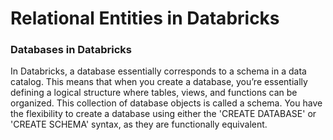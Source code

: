 # Relational Entities in Databricks

### Databases in Databricks
In Databricks, a database essentially corresponds to a schema in a data catalog. This means that when you create a database, you’re essentially defining a logical structure where tables, views, and functions can be organized. This collection of database objects is called a schema. 
You have the flexibility to create a database using either the 'CREATE DATABASE' or 'CREATE SCHEMA' syntax, as they are functionally equivalent.
